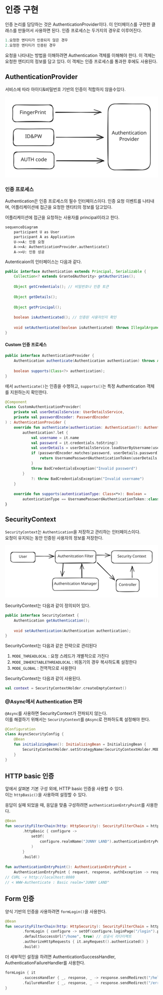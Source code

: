 # 인증 구현

인증 논리를 담당하는 것은 AuthenticationProvider이다. 이 인터페이스를 구현한 클래스를 만들어서 사용하면 된다. 인증 프로세스는 두가지의 경우로 이루어진다.

```kotlin
1.요청한 엔티티가 인증되지 않은 경우
2.요청한 엔티티가 인증된 경우
```

요청을 나타내는 방법을 이해하려면 Authentication 객체를 이해해야 한다. 이 객체는 요청한 엔티티의 정보를 담고 있다. 이 객체는 인증 프로세스를 통과한 후에도 사용된다.

## AuthenticationProvider

서비스에 따라 아이디&비밀번호 기반의 인증이 적합하지 않을수있다.

<img src="../../../.gitbook/assets/file.excalidraw (41).svg" alt="" class="gitbook-drawing">

### 인증 프로세스

Authentication은 인증 프로세스의 필수 인터페이스이다. 인증 요청 이벤트를 나타내며, 어플리케이션에 접근을 요청한 엔티티의 정보를 담고있다.

어플리케이션에 접근을 요청하는 사용자를 principal이라고 한다.

```mermaid
sequenceDiagram
    participant U as User
    participant A as Application
    U->>A: 인증 요청
    A->>A: AuthenticationProvider.authenticate()
    A->>U: 인증 성공
```

Autenticaion의 인터페이스는 다음과 같다.

```java
public interface Authentication extends Principal, Serializable {
    Collection<? extends GrantedAuthority> getAuthorities();

    Object getCredentials(); // 비밀번호나 인증 토큰

    Object getDetails();

    Object getPrincipal();

    boolean isAuthenticated(); // 인증된 사용자인지 확인

    void setAuthenticated(boolean isAuthenticated) throws IllegalArgumentException;
}
```

#### Custom 인증 프로세스

```java
public interface AuthenticationProvider {
    Authentication authenticate(Authentication authentication) throws AuthenticationException;

    boolean supports(Class<?> authentication);
}
```

에서 `authenticate()`는 인증을 수행하고, `supports()`는 특정 Authentication 객체를 지원하는지 확인한다.

```kotlin
@Component
class CustomAuthenticationProvider(
    private val userDetailsService: UserDetailsService,
    private val passwordEncoder: PasswordEncoder
) : AuthenticationProvider {
    override fun authenticate(authentication: Authentication?): Authentication {
        authentication?.let {
            val username = it.name
            val password = it.credentials.toString()
            val userDetails = userDetailsService.loadUserByUsername(username)
            if (passwordEncoder.matches(password, userDetails.password)) {
                return UsernamePasswordAuthenticationToken(userDetails, password, userDetails.authorities)
            }
            throw BadCredentialsException("Invalid password")
        }
            ?: throw BadCredentialsException("Invalid username")
    }

    override fun supports(autenticationType: Class<*>): Boolean =
        autenticationType == UsernamePasswordAuthenticationToken::class.java
}
```

## SecurityContext

`SecurityContext`는 `Authentication`을 저장하고 관리하는 인터페이스이다.\
요청이 유지되는 동안 인증된 사용자의 정보를 저장한다.

<img src="../../../.gitbook/assets/file.excalidraw (1) (1) (1) (1) (1) (1) (1) (1) (1).svg" alt="" class="gitbook-drawing">

SecurityContext는 다음과 같이 정의되어 있다.

```java
public interface SecurityContext {
    Authentication getAuthentication();

    void setAuthentication(Authentication authentication);
}
```

SecurityContext는 다음과 같은 전략으로 관리된다

1. `MODE_THREADLOCAL` : 요청 스레드가 개별적으로 가진다
2. `MODE_INHERITABLETHREADLOCAL` : 비동기의 경우 복사하도록 설정한다
3. `MODE_GLOBAL` : 전역적으로 사용한다

SecurityContext는 다음과 같이 사용된다.

```kotlin
val context = SecurityContextHolder.createEmptyContext()
```

### @Async에서 Authentication 전파

`@Async`를 사용하면 SecurityContext가 전파되지 않는다.\
이를 해결하기 위해서는 `SecurityContext`를 `@Async`로 전파하도록 설정해야 한다.

```kotlin
@Configuration
class AsyncSecurityConfig {
    @Bean
    fun initializingBean(): InitializingBean = InitializingBean {
        SecurityContextHolder.setStrategyName(SecurityContextHolder.MODE_INHERITABLETHREADLOCAL)
    }
}
```

## HTTP basic 인증

앞에서 살펴본 기본 구성 외에, HTTP basic 인증을 사용할 수 있다.\
이는 `httpBasic()`을 사용하여 설정할 수 있다.

응답이 실패 되었을 때, 응답을 맞춤 구성하려면 `authenticationEntryPoint`를 사용한다.

```kotlin
@Bean
fun securityFilterChain(http: HttpSecurity): SecurityFilterChain = http
        .httpBasic { configure ->
            setOf(
                configure.realmName("JUNNY LAND").authenticationEntryPoint(authenticationEntryPoint())
            )
        }
        .build()

fun authenticationEntryPoint(): AuthenticationEntryPoint =
    AuthenticationEntryPoint { request, response, authException -> response.sendError(401, "Unauthorized") }
// CURL -v http://localhost:8080
// < WWW-Authenticate : Basic realm="JUNNY LAND"
```

## Form 인증

양식 기반의 인증을 사용하려면 `formLogin()`을 사용한다.

```kotlin
@Bean
fun securityFilterChain(http: HttpSecurity): SecurityFilterChain = http
        .formLogin { configure -> setOf(configure.loginPage("/login").permitAll()) }
        .defaultSuccessUrl("/home", true) // 성공시 리다이렉트
        .authorizeHttpRequests { it.anyRequest().authenticated() }
        .build()
```

더 세부적인 설정을 하려면 AuthenticationSuccessHandler, AuthenticationFailureHandler를 사용한다.

```kotlin
formLogin { it
        .successHandler { _, response, _ -> response.sendRedirect("/hello") }
        .failureHandler { _, response, _ -> response.sendRedirect("/error") }
}
```
